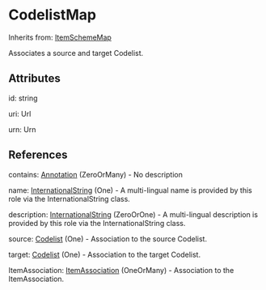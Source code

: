 
# CodelistMap

Inherits from: [ItemSchemeMap](ItemSchemeMap.md)



Associates a source and target Codelist.

## Attributes

id: string

uri: Url

urn: Urn



## References

contains: [Annotation](../Base/Annotation.md) (ZeroOrMany) - No description

name: [InternationalString](../Base/InternationalString.md) (One) - A multi-lingual name is provided by this role via the InternationalString class.

description: [InternationalString](../Base/InternationalString.md) (ZeroOrOne) - A multi-lingual description is provided by this role via the InternationalString class.

source: [Codelist](../Codelists/Codelist.md) (One) - Association to the source Codelist.

target: [Codelist](../Codelists/Codelist.md) (One) - Association to the target Codelist.

ItemAssociation: [ItemAssociation](ItemAssociation.md) (OneOrMany) - Association to the ItemAssociation.




